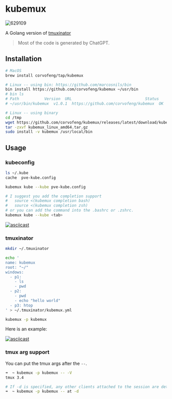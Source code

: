 # kubemux


![629109](https://github.com/corvofeng/kubemux/assets/12025071/09293818-40d8-473e-8e6a-aa7b2a790a97)


A Golang version of [tmuxinator](https://github.com/tmuxinator/tmuxinator)

> Most of the code is generated by ChatGPT.

## Installation

```bash
# MacOS
brew install corvofeng/tap/kubemux

# Linux -- using bin: https://github.com/marcosnils/bin
bin install https://github.com/corvofeng/kubemux ~/usr/bin
# bin ls
# Path           Version  URL                                Status
# ~/usr/bin/kubemux  v1.0.1  https://github.com/corvofeng/kubemux  OK

# Linux -- using binary
cd /tmp
wget https://github.com/corvofeng/kubemux/releases/latest/download/kubemux_linux_amd64.tar.gz
tar -zxvf kubemux_linux_amd64.tar.gz
sudo install -v kubemux /usr/local/bin
```

## Usage

### kubeconfig

```bash
ls ~/.kube
cache  pve-kube.config

kubemux kube --kube pve-kube.config

# I suggest you add the completion support
#   source <(kubemux completion bash)
#   source <(kubemux completion zsh)
# or you can add the command into the .bashrc or .zshrc.
kubemux kube --kube <tab>
```

[![asciicast](https://asciinema.org/a/657555.svg)](https://asciinema.org/a/657555)


### tmuxinator

```bash
mkdir ~/.tmuxinator

echo '
name: kubemux
root: "~/"
windows:
  - p1:
    - ls
    - pwd
  - p2:
    - pwd
    - echo "hello world"
  - p3: htop
' > ~/.tmuxinator/kubemux.yml

kubemux -p kubemux
```
Here is an example:

[![asciicast](https://asciinema.org/a/lVIIOwzWwFAL611IwUeZpohoy.svg)](https://asciinema.org/a/lVIIOwzWwFAL611IwUeZpohoy)


### tmux arg support

You can put the tmux args after the `--`.

```bash
➜  ~ kubemux -p kubemux -- -V
tmux 3.4

# If -d is specified, any other clients attached to the session are detached.
➜  ~ kubemux -p kubemux -- at -d
```

